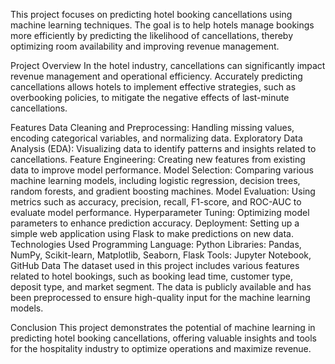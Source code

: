 This project focuses on predicting hotel booking cancellations using machine learning techniques. The goal is to help hotels manage bookings more efficiently by predicting the likelihood of cancellations, thereby optimizing room availability and improving revenue management.

Project Overview
In the hotel industry, cancellations can significantly impact revenue management and operational efficiency. Accurately predicting cancellations allows hotels to implement effective strategies, such as overbooking policies, to mitigate the negative effects of last-minute cancellations.

Features
Data Cleaning and Preprocessing: Handling missing values, encoding categorical variables, and normalizing data.
Exploratory Data Analysis (EDA): Visualizing data to identify patterns and insights related to cancellations.
Feature Engineering: Creating new features from existing data to improve model performance.
Model Selection: Comparing various machine learning models, including logistic regression, decision trees, random forests, and gradient boosting machines.
Model Evaluation: Using metrics such as accuracy, precision, recall, F1-score, and ROC-AUC to evaluate model performance.
Hyperparameter Tuning: Optimizing model parameters to enhance prediction accuracy.
Deployment: Setting up a simple web application using Flask to make predictions on new data.
Technologies Used
Programming Language: Python
Libraries: Pandas, NumPy, Scikit-learn, Matplotlib, Seaborn, Flask
Tools: Jupyter Notebook, GitHub
Data
The dataset used in this project includes various features related to hotel bookings, such as booking lead time, customer type, deposit type, and market segment. The data is publicly available and has been preprocessed to ensure high-quality input for the machine learning models.

Conclusion
This project demonstrates the potential of machine learning in predicting hotel booking cancellations, offering valuable insights and tools for the hospitality industry to optimize operations and maximize revenue.
